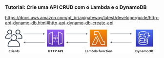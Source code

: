 ### Tutorial: Crie uma API CRUD com o Lambda e o DynamoDB

https://docs.aws.amazon.com/pt_br/apigateway/latest/developerguide/http-api-dynamo-db.html#http-api-dynamo-db-create-api

![Alt text](image.png)
